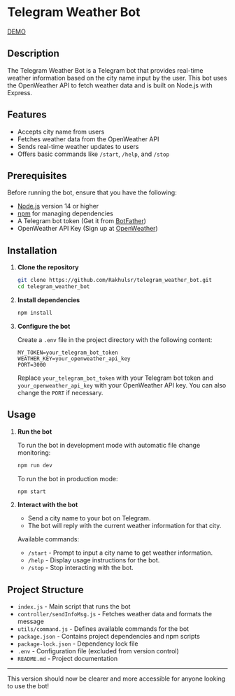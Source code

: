 # Telegram Weather Bot

[DEMO](https://t.me/lala_lulu_bot)

## Description

The Telegram Weather Bot is a Telegram bot that provides real-time weather information based on the city name input by the user. This bot uses the OpenWeather API to fetch weather data and is built on Node.js with Express.

## Features

- Accepts city name from users
- Fetches weather data from the OpenWeather API
- Sends real-time weather updates to users
- Offers basic commands like `/start`, `/help`, and `/stop`

## Prerequisites

Before running the bot, ensure that you have the following:

- [Node.js](https://nodejs.org/) version 14 or higher
- [npm](https://www.npmjs.com/) for managing dependencies
- A Telegram bot token (Get it from [BotFather](https://core.telegram.org/bots#botfather))
- OpenWeather API Key (Sign up at [OpenWeather](https://home.openweathermap.org/users/sign_up))

## Installation

1. **Clone the repository**

   ```bash
   git clone https://github.com/Rakhulsr/telegram_weather_bot.git
   cd telegram_weather_bot
   ```

2. **Install dependencies**

   ```bash
   npm install
   ```

3. **Configure the bot**

   Create a `.env` file in the project directory with the following content:

   ```env
   MY_TOKEN=your_telegram_bot_token
   WEATHER_KEY=your_openweather_api_key
   PORT=3000
   ```

   Replace `your_telegram_bot_token` with your Telegram bot token and `your_openweather_api_key` with your OpenWeather API key. You can also change the `PORT` if necessary.

## Usage

1. **Run the bot**

   To run the bot in development mode with automatic file change monitoring:

   ```bash
   npm run dev
   ```

   To run the bot in production mode:

   ```bash
   npm start
   ```

2. **Interact with the bot**

   - Send a city name to your bot on Telegram.
   - The bot will reply with the current weather information for that city.

   Available commands:

   - `/start` - Prompt to input a city name to get weather information.
   - `/help` - Display usage instructions for the bot.
   - `/stop` - Stop interacting with the bot.

## Project Structure

- `index.js` - Main script that runs the bot
- `controller/sendInfoMsg.js` - Fetches weather data and formats the message
- `utils/command.js` - Defines available commands for the bot
- `package.json` - Contains project dependencies and npm scripts
- `package-lock.json` - Dependency lock file
- `.env` - Configuration file (excluded from version control)
- `README.md` - Project documentation

---

This version should now be clearer and more accessible for anyone looking to use the bot!
